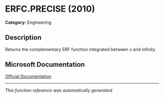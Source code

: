 # ERFC.PRECISE (2010)

**Category:** Engineering

## Description
Returns the complementary ERF function integrated between x and infinity

## Microsoft Documentation
[Official Documentation](https://support.microsoft.com//en-us/office/erfc-precise-function-e90e6bab-f45e-45df-b2ac-cd2eb4d4a273)

---
*This function reference was automatically generated.*

